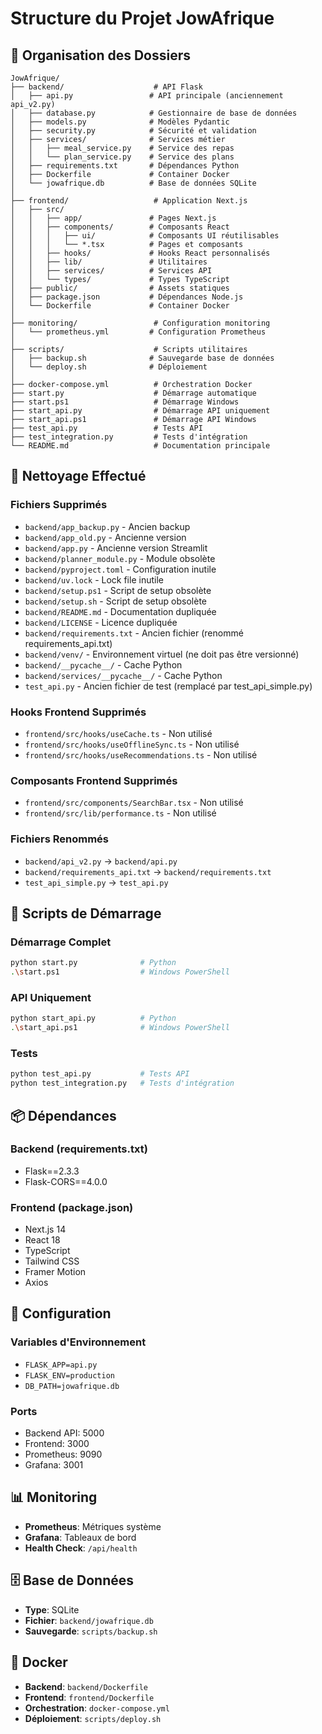 # Structure du Projet JowAfrique

## 📁 Organisation des Dossiers

```
JowAfrique/
├── backend/                    # API Flask
│   ├── api.py                 # API principale (anciennement api_v2.py)
│   ├── database.py            # Gestionnaire de base de données
│   ├── models.py              # Modèles Pydantic
│   ├── security.py            # Sécurité et validation
│   ├── services/              # Services métier
│   │   ├── meal_service.py    # Service des repas
│   │   └── plan_service.py    # Service des plans
│   ├── requirements.txt       # Dépendances Python
│   ├── Dockerfile             # Container Docker
│   └── jowafrique.db          # Base de données SQLite
│
├── frontend/                   # Application Next.js
│   ├── src/
│   │   ├── app/               # Pages Next.js
│   │   ├── components/        # Composants React
│   │   │   ├── ui/            # Composants UI réutilisables
│   │   │   └── *.tsx          # Pages et composants
│   │   ├── hooks/             # Hooks React personnalisés
│   │   ├── lib/               # Utilitaires
│   │   ├── services/          # Services API
│   │   └── types/             # Types TypeScript
│   ├── public/                # Assets statiques
│   ├── package.json           # Dépendances Node.js
│   └── Dockerfile             # Container Docker
│
├── monitoring/                 # Configuration monitoring
│   └── prometheus.yml         # Configuration Prometheus
│
├── scripts/                    # Scripts utilitaires
│   ├── backup.sh              # Sauvegarde base de données
│   └── deploy.sh              # Déploiement
│
├── docker-compose.yml          # Orchestration Docker
├── start.py                    # Démarrage automatique
├── start.ps1                   # Démarrage Windows
├── start_api.py                # Démarrage API uniquement
├── start_api.ps1               # Démarrage API Windows
├── test_api.py                 # Tests API
├── test_integration.py         # Tests d'intégration
└── README.md                   # Documentation principale
```

## 🧹 Nettoyage Effectué

### Fichiers Supprimés
- `backend/app_backup.py` - Ancien backup
- `backend/app_old.py` - Ancienne version
- `backend/app.py` - Ancienne version Streamlit
- `backend/planner_module.py` - Module obsolète
- `backend/pyproject.toml` - Configuration inutile
- `backend/uv.lock` - Lock file inutile
- `backend/setup.ps1` - Script de setup obsolète
- `backend/setup.sh` - Script de setup obsolète
- `backend/README.md` - Documentation dupliquée
- `backend/LICENSE` - Licence dupliquée
- `backend/requirements.txt` - Ancien fichier (renommé requirements_api.txt)
- `backend/venv/` - Environnement virtuel (ne doit pas être versionné)
- `backend/__pycache__/` - Cache Python
- `backend/services/__pycache__/` - Cache Python
- `test_api.py` - Ancien fichier de test (remplacé par test_api_simple.py)

### Hooks Frontend Supprimés
- `frontend/src/hooks/useCache.ts` - Non utilisé
- `frontend/src/hooks/useOfflineSync.ts` - Non utilisé
- `frontend/src/hooks/useRecommendations.ts` - Non utilisé

### Composants Frontend Supprimés
- `frontend/src/components/SearchBar.tsx` - Non utilisé
- `frontend/src/lib/performance.ts` - Non utilisé

### Fichiers Renommés
- `backend/api_v2.py` → `backend/api.py`
- `backend/requirements_api.txt` → `backend/requirements.txt`
- `test_api_simple.py` → `test_api.py`

## 🚀 Scripts de Démarrage

### Démarrage Complet
```bash
python start.py              # Python
.\start.ps1                  # Windows PowerShell
```

### API Uniquement
```bash
python start_api.py          # Python
.\start_api.ps1              # Windows PowerShell
```

### Tests
```bash
python test_api.py           # Tests API
python test_integration.py   # Tests d'intégration
```

## 📦 Dépendances

### Backend (requirements.txt)
- Flask==2.3.3
- Flask-CORS==4.0.0

### Frontend (package.json)
- Next.js 14
- React 18
- TypeScript
- Tailwind CSS
- Framer Motion
- Axios

## 🔧 Configuration

### Variables d'Environnement
- `FLASK_APP=api.py`
- `FLASK_ENV=production`
- `DB_PATH=jowafrique.db`

### Ports
- Backend API: 5000
- Frontend: 3000
- Prometheus: 9090
- Grafana: 3001

## 📊 Monitoring

- **Prometheus**: Métriques système
- **Grafana**: Tableaux de bord
- **Health Check**: `/api/health`

## 🗄️ Base de Données

- **Type**: SQLite
- **Fichier**: `backend/jowafrique.db`
- **Sauvegarde**: `scripts/backup.sh`

## 🐳 Docker

- **Backend**: `backend/Dockerfile`
- **Frontend**: `frontend/Dockerfile`
- **Orchestration**: `docker-compose.yml`
- **Déploiement**: `scripts/deploy.sh`

